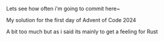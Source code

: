 Lets see how often i'm going to commit here~

My solution for the first day of Advent of Code 2024

A bit too much but as i said its mainly to get a feeling for Rust

